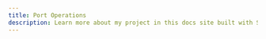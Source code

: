```yaml
---
title: Port Operations
description: Learn more about my project in this docs site built with Starlight.
---
```



